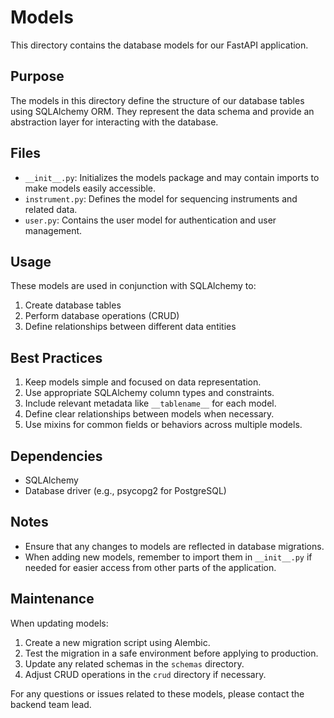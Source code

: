 # Models

This directory contains the database models for our FastAPI application.

## Purpose

The models in this directory define the structure of our database tables using SQLAlchemy ORM. They represent the data schema and provide an abstraction layer for interacting with the database.

## Files

- `__init__.py`: Initializes the models package and may contain imports to make models easily accessible.
- `instrument.py`: Defines the model for sequencing instruments and related data.
- `user.py`: Contains the user model for authentication and user management.

## Usage

These models are used in conjunction with SQLAlchemy to:
1. Create database tables
2. Perform database operations (CRUD)
3. Define relationships between different data entities

## Best Practices

1. Keep models simple and focused on data representation.
2. Use appropriate SQLAlchemy column types and constraints.
3. Include relevant metadata like `__tablename__` for each model.
4. Define clear relationships between models when necessary.
5. Use mixins for common fields or behaviors across multiple models.

## Dependencies

- SQLAlchemy
- Database driver (e.g., psycopg2 for PostgreSQL)

## Notes

- Ensure that any changes to models are reflected in database migrations.
- When adding new models, remember to import them in `__init__.py` if needed for easier access from other parts of the application.

## Maintenance

When updating models:
1. Create a new migration script using Alembic.
2. Test the migration in a safe environment before applying to production.
3. Update any related schemas in the `schemas` directory.
4. Adjust CRUD operations in the `crud` directory if necessary.

For any questions or issues related to these models, please contact the backend team lead.
